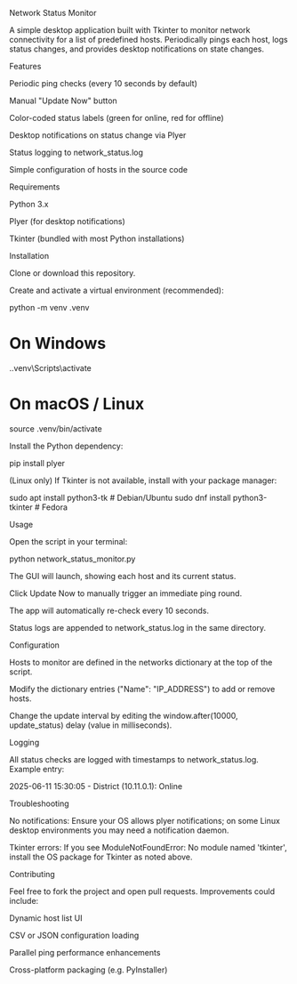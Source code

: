 Network Status Monitor

A simple desktop application built with Tkinter to monitor network connectivity for a list of predefined hosts. Periodically pings each host, logs status changes, and provides desktop notifications on state changes.

Features

Periodic ping checks (every 10 seconds by default)

Manual "Update Now" button

Color-coded status labels (green for online, red for offline)

Desktop notifications on status change via Plyer

Status logging to network_status.log

Simple configuration of hosts in the source code

Requirements

Python 3.x

Plyer (for desktop notifications)

Tkinter (bundled with most Python installations)

Installation

Clone or download this repository.

Create and activate a virtual environment (recommended):

python -m venv .venv
# On Windows
.\.venv\Scripts\activate
# On macOS / Linux
source .venv/bin/activate

Install the Python dependency:

pip install plyer

(Linux only) If Tkinter is not available, install with your package manager:

sudo apt install python3-tk    # Debian/Ubuntu
sudo dnf install python3-tkinter  # Fedora

Usage

Open the script in your terminal:

python network_status_monitor.py

The GUI will launch, showing each host and its current status.

Click Update Now to manually trigger an immediate ping round.

The app will automatically re-check every 10 seconds.

Status logs are appended to network_status.log in the same directory.

Configuration

Hosts to monitor are defined in the networks dictionary at the top of the script.

Modify the dictionary entries ("Name": "IP_ADDRESS") to add or remove hosts.

Change the update interval by editing the window.after(10000, update_status) delay (value in milliseconds).

Logging

All status checks are logged with timestamps to network_status.log. Example entry:

2025-06-11 15:30:05 - District (10.11.0.1): Online

Troubleshooting

No notifications: Ensure your OS allows plyer notifications; on some Linux desktop environments you may need a notification daemon.

Tkinter errors: If you see ModuleNotFoundError: No module named 'tkinter', install the OS package for Tkinter as noted above.

Contributing

Feel free to fork the project and open pull requests. Improvements could include:

Dynamic host list UI

CSV or JSON configuration loading

Parallel ping performance enhancements

Cross-platform packaging (e.g. PyInstaller)
